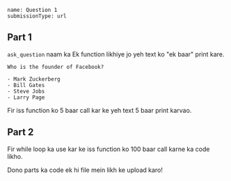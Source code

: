 ```ngMeta
name: Question 1
submissionType: url
```

## Part 1

`ask_question` naam ka Ek function likhiye jo yeh text ko "ek baar" print kare.

```
Who is the founder of Facebook?

- Mark Zuckerberg
- Bill Gates
- Steve Jobs
- Larry Page
```

Fir iss function ko 5 baar call kar ke yeh text 5 baar print karvao.

## Part 2

Fir while loop ka use kar ke iss function ko 100 baar call karne ka code likho.


Dono parts ka code ek hi file mein likh ke upload karo!
